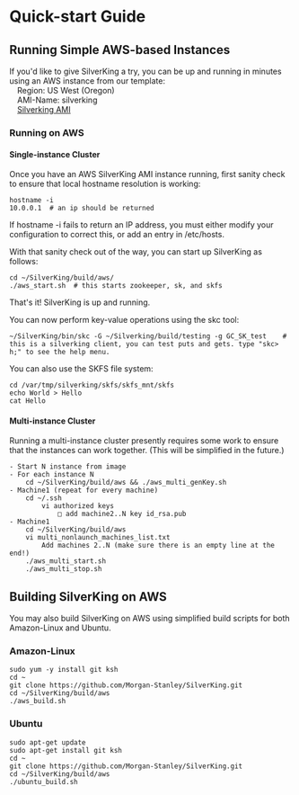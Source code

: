 # Quick-start Guide
## Running Simple AWS-based Instances
If you'd like to give SilverKing a try, you can be up and running in minutes using an AWS instance from our template:<br>
&emsp;Region: US West (Oregon)<br>
&emsp;AMI-Name: silverking<br>
&emsp;[Silverking AMI](https://us-west-2.console.aws.amazon.com/ec2/v2/home?region=us-west-2#Images:visibility=public-images;search=silverking;sort=name)<br>
### Running on AWS
#### Single-instance Cluster

Once you have an AWS SilverKing AMI instance running, first sanity check to ensure that local hostname resolution is working:
```ksh
hostname -i
10.0.0.1  # an ip should be returned
```
If hostname -i fails to return an IP address, you must either modify your configuration to correct this, or add an entry in /etc/hosts.

With that sanity check out of the way, you can start up SilverKing as follows:
```ksh
cd ~/SilverKing/build/aws/
./aws_start.sh  # this starts zookeeper, sk, and skfs
```
That's it! SilverKing is up and running.

You can now perform key-value operations using the skc tool:
```ksh
~/SilverKing/bin/skc -G ~/Silverking/build/testing -g GC_SK_test    # this is a silverking client, you can test puts and gets. type "skc> h;" to see the help menu.
```

You can also use the SKFS file system:
```ksh
cd /var/tmp/silverking/skfs/skfs_mnt/skfs
echo World > Hello
cat Hello
```

#### Multi-instance Cluster
Running a multi-instance cluster presently requires some work to ensure that the instances can work together. (This will be simplified in the future.)

    - Start N instance from image
    - For each instance N
        cd ~/SilverKing/build/aws && ./aws_multi_genKey.sh
    - Machine1 (repeat for every machine)
        cd ~/.ssh
            vi authorized keys
                □ add machine2..N key id_rsa.pub
    - Machine1
        cd ~/SilverKing/build/aws
        vi multi_nonlaunch_machines_list.txt
            Add machines 2..N (make sure there is an empty line at the end!)
        ./aws_multi_start.sh
        ./aws_multi_stop.sh


## Building SilverKing on AWS
You may also build SilverKing on AWS using simplified build scripts for both Amazon-Linux and Ubuntu.

### Amazon-Linux
```
sudo yum -y install git ksh
cd ~
git clone https://github.com/Morgan-Stanley/SilverKing.git
cd ~/SilverKing/build/aws
./aws_build.sh
```

### Ubuntu
```
sudo apt-get update
sudo apt-get install git ksh
cd ~
git clone https://github.com/Morgan-Stanley/SilverKing.git
cd ~/SilverKing/build/aws
./ubuntu_build.sh
```
